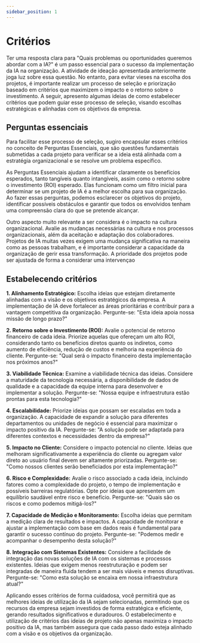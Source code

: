 ```yaml
---
sidebar_position: 1
---
```

# Critérios
Ter uma resposta clara para "Quais problemas ou oportunidades queremos abordar com a IA?" é um passo essencial para o sucesso da implementação da IA na organização. A atividade de ideação apresentada anteriormente joga luz sobre essa questão. No entanto, para evitar vieses na escolha dos projetos, é importante realizar um processo de seleção e priorização baseado em critérios que maximizem o impacto e o retorno sobre o investimento. A seguir, apresento algumas ideias de como estabelecer critérios que podem guiar esse processo de seleção, visando escolhas estratégicas e alinhadas com os objetivos da empresa.

## Perguntas essenciais
Para facilitar esse processo de seleção, sugiro encapsular esses critérios no conceito de Perguntas Essenciais, que são questões fundamentais submetidas a cada projeto para verificar se a ideia está alinhada com a estratégia organizacional e se resolve um problema específico.

As Perguntas Essenciais ajudam a identificar claramente os benefícios esperados, tanto tangíveis quanto intangíveis, assim como o retorno sobre o investimento (ROI) esperado. Elas funcionam como um filtro inicial para determinar se um projeto de IA é a melhor escolha para sua organização. Ao fazer essas perguntas, podemos esclarecer os objetivos do projeto, identificar possíveis obstáculos e garantir que todos os envolvidos tenham uma compreensão clara do que se pretende alcançar.

Outro aspecto muito relevante a ser considera é o impacto na cultura organizacional. Avalie as mudanças necessárias na cultura e nos processos organizacionais, além da aceitação e adaptação dos colaboradores. Projetos de IA muitas vezes exigem uma mudança significativa na maneira como as pessoas trabalham, e é importante considerar a capacidade da organização de gerir essa transformação. A prioridade dos projetos pode ser ajustada de forma a considerar uma intervençao 

## Estabelecendo critérios
**1. Alinhamento Estratégico:**
Escolha ideias que estejam diretamente alinhadas com a visão e os objetivos estratégicos da empresa. A implementação de IA deve fortalecer as áreas prioritárias e contribuir para a vantagem competitiva da organização. Pergunte-se: "Esta ideia apoia nossa missão de longo prazo?"

**2. Retorno sobre o Investimento (ROI):**
Avalie o potencial de retorno financeiro de cada ideia. Priorize aquelas que ofereçam um alto ROI, considerando tanto os benefícios diretos quanto os indiretos, como aumento de eficiência, redução de custos e melhoria na experiência do cliente. Pergunte-se: "Qual será o impacto financeiro desta implementação nos próximos anos?"

**3. Viabilidade Técnica:**
Examine a viabilidade técnica das ideias. Considere a maturidade da tecnologia necessária, a disponibilidade de dados de qualidade e a capacidade da equipe interna para desenvolver e implementar a solução. Pergunte-se: "Nossa equipe e infraestrutura estão prontas para esta tecnologia?"

**4. Escalabilidade:**
Priorize ideias que possam ser escaladas em toda a organização. A capacidade de expandir a solução para diferentes departamentos ou unidades de negócio é essencial para maximizar o impacto positivo da IA. Pergunte-se: "A solução pode ser adaptada para diferentes contextos e necessidades dentro da empresa?"

**5. Impacto no Cliente:**
Considere o impacto potencial no cliente. Ideias que melhoram significativamente a experiência do cliente ou agregam valor direto ao usuário final devem ser altamente priorizadas. Pergunte-se: "Como nossos clientes serão beneficiados por esta implementação?"

**6. Risco e Complexidade:**
Avalie o risco associado a cada ideia, incluindo fatores como a complexidade do projeto, o tempo de implementação e possíveis barreiras regulatórias. Opte por ideias que apresentem um equilíbrio saudável entre risco e benefício. Pergunte-se: "Quais são os riscos e como podemos mitigá-los?"

**7. Capacidade de Medição e Monitoramento:**
Escolha ideias que permitam a medição clara de resultados e impactos. A capacidade de monitorar e ajustar a implementação com base em dados reais é fundamental para garantir o sucesso contínuo do projeto. Pergunte-se: "Podemos medir e acompanhar o desempenho desta solução?"

**8. Integração com Sistemas Existentes:**
Considere a facilidade de integração das novas soluções de IA com os sistemas e processos existentes. Ideias que exigem menos reestruturação e podem ser integradas de maneira fluida tendem a ser mais viáveis e menos disruptivas. Pergunte-se: "Como esta solução se encaixa em nossa infraestrutura atual?"

Aplicando esses critérios de forma cuidadosa, você permitirá que as melhores ideias de utilização da IA sejam selecionadas, permitindo que os recursos da empresa sejam investidos de forma estratégica e eficiente, gerando resultados significativos e duradouros. O estabelecimento e utilização de critérios das ideias de projeto não apenas maximiza o impacto positivo da IA, mas também assegura que cada passo dado esteja alinhado com a visão e os objetivos da organização.

